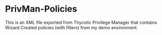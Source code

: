 # PrivMan-Policies
This is an XML file exported from Thycotic Privilege Manager that contains Wizard Created policies (with filters) from my demo environment.
